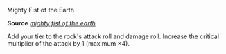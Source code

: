 Mighty Fist of the Earth

**Source** [_mighty fist of the earth_](/pathfinderRPG/prd/advancedRaceGuide/featuredRaces/oreads.html#_mighty-fist-of-the-earth)

Add your tier to the rock's attack roll and damage roll. Increase the critical multiplier of the attack by 1 (maximum ×4).

